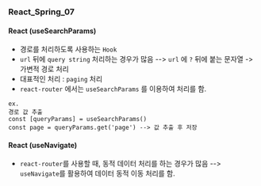 ### React_Spring_07

#### React (useSearchParams)
- 경로를 처리하도록 사용하는 `Hook`
- `url` 뒤에 `query string` 처리하는 경우가 많음 --> `url` 에 `?` 뒤에 붙는 문자열 -> 가변적 경로 처리
- 대표적인 처리 : `paging` 처리
- `react-router` 에서는 `useSearchParams` 를 이용하여 처리를 함.
```
ex.
경로 값 추출
const [queryParams] = useSearchParams()
const page = queryParams.get('page') --> 값 추출 후 저장

```

#### React (useNavigate)
- `react-router`를 사용할 때, 동적 데이터 처리를 하는 경우가 많음 --> `useNavigate`를 활용하여 데이터 동적 이동 처리를 함.
